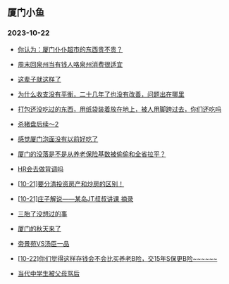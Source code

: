 ## 厦门小鱼 
### 2023-10-22

+ [你认为：厦门仆仆超市的东西贵不贵？](http://bbs.xmfish.com/read-htm-tid-18092837.html)

+ [周末回泉州当有钱人咯泉州消费很适宜](http://bbs.xmfish.com/read-htm-tid-18092915.html)

+ [这辈子就这样了](http://bbs.xmfish.com/read-htm-tid-18092830.html)

+ [为什么收支没有平衡，二十几年了也没有改善，问题出在哪里](http://bbs.xmfish.com/read-htm-tid-18092867.html)

+ [打包还没吃过的东西，用纸袋装着放在地上，被人用脚跨过去，你们还吃吗](http://bbs.xmfish.com/read-htm-tid-18092931.html)

+ [杀猪盘后续～2](http://bbs.xmfish.com/read-htm-tid-18092876.html)

+ [感觉厦门泡面没有以前好吃了](http://bbs.xmfish.com/read-htm-tid-18092884.html)

+ [厦门的没落是不是从养老保险基数被偷偷和全省拉平？](http://bbs.xmfish.com/read-htm-tid-18093024.html)

+ [HR会去做背调吗](http://bbs.xmfish.com/read-htm-tid-18092880.html)

+ [[10-21]要分清投资房产和炒房的区别！](http://bbs.xmfish.com/read-htm-tid-18092965.html)

+ [[10-21]庄子解说——某岛JT叔叔讲课 摘录](http://bbs.xmfish.com/read-htm-tid-18092921.html)

+ [三胎了没想过的事](http://bbs.xmfish.com/read-htm-tid-18092942.html)

+ [厦门的秋天来了](http://bbs.xmfish.com/read-htm-tid-18093002.html)

+ [帝景苑VS汤臣一品](http://bbs.xmfish.com/read-htm-tid-18093085.html)

+ [[10-22]你们觉得这样存钱会不会比买养老B险，交15年S保更B险~~~~~~](http://bbs.xmfish.com/read-htm-tid-18093074.html)

+ [当代中学生被父母骂后](http://bbs.xmfish.com/read-htm-tid-18092906.html)

